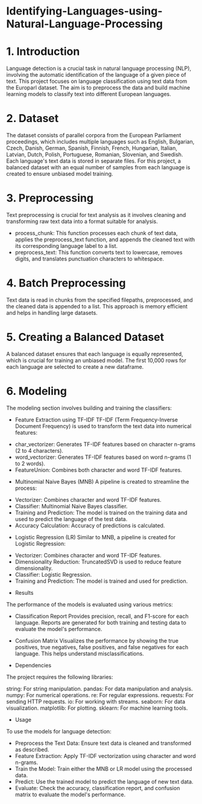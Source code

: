 # Identifying-Languages-using-Natural-Language-Processing

# 1. Introduction
Language detection is a crucial task in natural language processing (NLP), involving the automatic identification of the language of a given piece of text. This project focuses on language classification using text data from the Europarl dataset. The aim is to preprocess the data and build machine learning models to classify text into different European languages.

# 2. Dataset
The dataset consists of parallel corpora from the European Parliament proceedings, which includes multiple languages such as English, Bulgarian, Czech, Danish, German, Spanish, Finnish, French, Hungarian, Italian, Latvian, Dutch, Polish, Portuguese, Romanian, Slovenian, and Swedish. Each language's text data is stored in separate files. For this project, a balanced dataset with an equal number of samples from each language is created to ensure unbiased model training.

# 3. Preprocessing
Text preprocessing is crucial for text analysis as it involves cleaning and transforming raw text data into a format suitable for analysis.

* process_chunk: This function processes each chunk of text data, applies the preprocess_text function, and appends the cleaned text with its corresponding language label to a list.
* preprocess_text: This function converts text to lowercase, removes digits, and translates punctuation characters to whitespace.

# 4. Batch Preprocessing
Text data is read in chunks from the specified filepaths, preprocessed, and the cleaned data is appended to a list. This approach is memory efficient and helps in handling large datasets.

# 5. Creating a Balanced Dataset
A balanced dataset ensures that each language is equally represented, which is crucial for training an unbiased model. The first 10,000 rows for each language are selected to create a new dataframe.

# 6. Modeling
The modeling section involves building and training the classifiers:

+ Feature Extraction using TF-IDF
TF-IDF (Term Frequency-Inverse Document Frequency) is used to transform the text data into numerical features:

* char_vectorizer: Generates TF-IDF features based on character n-grams (2 to 4 characters).
* word_vectorizer: Generates TF-IDF features based on word n-grams (1 to 2 words).
* FeatureUnion: Combines both character and word TF-IDF features.

+ Multinomial Naive Bayes (MNB)
A pipeline is created to streamline the process:

* Vectorizer: Combines character and word TF-IDF features.
* Classifier: Multinomial Naive Bayes classifier.
* Training and Prediction: The model is trained on the training data and used to predict the language of the test data.
* Accuracy Calculation: Accuracy of predictions is calculated.

+ Logistic Regression (LR)
Similar to MNB, a pipeline is created for Logistic Regression:

* Vectorizer: Combines character and word TF-IDF features.
* Dimensionality Reduction: TruncatedSVD is used to reduce feature dimensionality.
* Classifier: Logistic Regression.
* Training and Prediction: The model is trained and used for prediction.

+ Results

The performance of the models is evaluated using various metrics:

* Classification Report
Provides precision, recall, and F1-score for each language. Reports are generated for both training and testing data to evaluate the model's performance.

* Confusion Matrix
Visualizes the performance by showing the true positives, true negatives, false positives, and false negatives for each language. This helps understand misclassifications.

+ Dependencies

The project requires the following libraries:

string: For string manipulation.
pandas: For data manipulation and analysis.
numpy: For numerical operations.
re: For regular expressions.
requests: For sending HTTP requests.
io: For working with streams.
seaborn: For data visualization.
matplotlib: For plotting.
sklearn: For machine learning tools.

+ Usage

To use the models for language detection:

* Preprocess the Text Data: Ensure text data is cleaned and transformed as described.
* Feature Extraction: Apply TF-IDF vectorization using character and word n-grams.
* Train the Model: Train either the MNB or LR model using the processed data.
* Predict: Use the trained model to predict the language of new text data.
* Evaluate: Check the accuracy, classification report, and confusion matrix to evaluate the model's performance.
